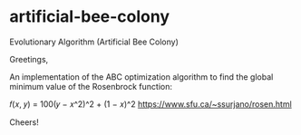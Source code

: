 # artificial-bee-colony
Evolutionary Algorithm (Artificial Bee Colony) 

Greetings,

An implementation of the ABC optimization algorithm to find the global minimum value of the Rosenbrock function:

𝑓(𝑥, 𝑦) = 100(𝑦 − 𝑥^2)^2 + (1 − 𝑥)^2
https://www.sfu.ca/~ssurjano/rosen.html

Cheers!
